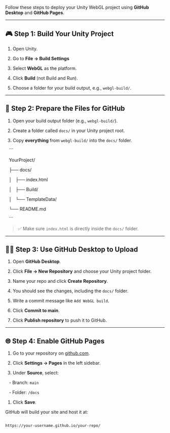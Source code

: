 Follow these steps to deploy your Unity WebGL project using **GitHub Desktop** and **GitHub Pages**.

---

## 🎮 Step 1: Build Your Unity Project

1. Open Unity.

2. Go to **File → Build Settings**

3. Select **WebGL** as the platform.

4. Click **Build** (not Build and Run).

5. Choose a folder for your build output, e.g., `webgl-build/`.


---

## 📁 Step 2: Prepare the Files for GitHub


1. Open your build output folder (e.g., `webgl-build/`).

2. Create a folder called `docs/` in your Unity project root.

3. Copy **everything** from `webgl-build/` into the `docs/` folder.

   ```

   YourProject/

   ├── docs/

   │   ├── index.html

   │   ├── Build/

   │   └── TemplateData/

   └── README.md

   ```


> ✅ Make sure `index.html` is directly inside the `docs/` folder.

---
## 🧑‍💻 Step 3: Use GitHub Desktop to Upload

1. Open **GitHub Desktop**.

2. Click **File → New Repository** and choose your Unity project folder.

3. Name your repo and click **Create Repository**.

4. You should see the changes, including the `docs/` folder.

5. Write a commit message like `Add WebGL build`.

6. Click **Commit to main**.

7. Click **Publish repository** to push it to GitHub.

---

## 🌐 Step 4: Enable GitHub Pages

1. Go to your repository on [github.com](https://github.com).

2. Click **Settings → Pages** in the left sidebar.

3. Under **Source**, select:

   - Branch: `main`

   - Folder: `/docs`

1. Click **Save**.

GitHub will build your site and host it at:


```

https://your-username.github.io/your-repo/

